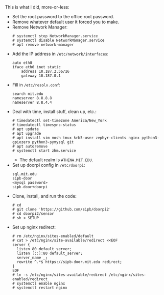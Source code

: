 This is what I did, more-or-less:

- Set the root password to the office root password.
- Remove whatever default user it forced you to make.
- Remove Network Manager:
  ```
  # systemctl stop NetworkManager.service
  # systemctl disable NetworkManager.service
  # apt remove network-manager
  ```
- Add the IP address in `/etc/network/interfaces`:
  ```
  auto eth0
  iface eth0 inet static
      address 10.187.2.56/16
      gateway 10.187.0.1
  ```
- Fill in `/etc/resolv.conf`:
  ```
  search mit.edu
  nameserver 8.8.8.8
  nameserver 8.8.4.4
  ```
- Deal with time, install stuff, clean up, etc.:
  ```
  # timedatectl set-timezone America/New_York
  # timedatectl timesync-status
  # apt update
  # apt upgrade
  # apt install vim mosh tmux krb5-user zephyr-clients nginx python3-gpiozero python3-pymysql git
  # apt autoremove
  # systemctl start zhm.service
  ```
    - The default realm is `ATHENA.MIT.EDU`.
- Set up doorpi config in `/etc/doorpi`:
  ```
  sql.mit.edu
  sipb-door
  <mysql password>
  sipb-door+doorpi
  ```
- Clone, install, and run the code:
  ```
  # cd
  # git clone 'https://github.com/sipb/doorpi2'
  # cd doorpi2/sensor
  # sh < SETUP
  ```
- Set up nginx redirect:
  ```
  # rm /etc/nginx/sites-enabled/default
  # cat > /etc/nginx/site-available/redirect <<EOF
  server {
  	listen 80 default_server;
  	listen [::]:80 default_server;
  	server_name _;
  	rewrite ^.*$ https://sipb-door.mit.edu redirect;
  }
  EOF
  # ln -s /etc/nginx/sites-available/redirect /etc/nginx/sites-enabled/redirect
  # systemctl enable nginx
  # systemctl restart nginx
  ```
